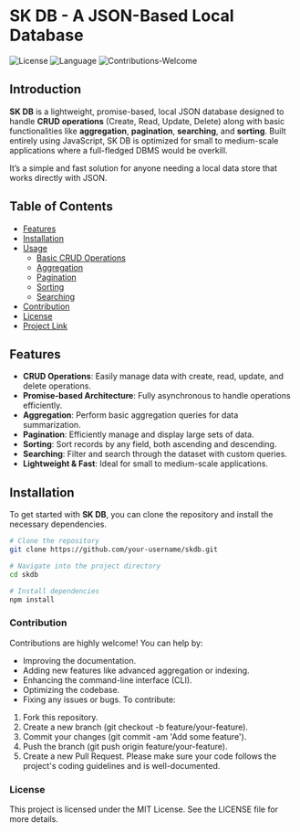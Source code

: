 # SK DB - A JSON-Based Local Database

![License](https://img.shields.io/badge/license-MIT-green) ![Language](https://img.shields.io/badge/language-JavaScript-yellow) ![Contributions-Welcome](https://img.shields.io/badge/contributions-welcome-brightgreen)

## Introduction

**SK DB** is a lightweight, promise-based, local JSON database designed to handle **CRUD operations** (Create, Read, Update, Delete) along with basic functionalities like **aggregation**, **pagination**, **searching**, and **sorting**. Built entirely using JavaScript, SK DB is optimized for small to medium-scale applications where a full-fledged DBMS would be overkill.

It’s a simple and fast solution for anyone needing a local data store that works directly with JSON.

## Table of Contents
- [Features](#features)
- [Installation](#installation)
- [Usage](#usage)
  - [Basic CRUD Operations](#basic-crud-operations)
  - [Aggregation](#aggregation)
  - [Pagination](#pagination)
  - [Sorting](#sorting)
  - [Searching](#searching)
- [Contribution](#contribution)
- [License](#license)
- [Project Link](#project-link)

## Features

- **CRUD Operations**: Easily manage data with create, read, update, and delete operations.
- **Promise-based Architecture**: Fully asynchronous to handle operations efficiently.
- **Aggregation**: Perform basic aggregation queries for data summarization.
- **Pagination**: Efficiently manage and display large sets of data.
- **Sorting**: Sort records by any field, both ascending and descending.
- **Searching**: Filter and search through the dataset with custom queries.
- **Lightweight & Fast**: Ideal for small to medium-scale applications.

## Installation

To get started with **SK DB**, you can clone the repository and install the necessary dependencies.

```bash
# Clone the repository
git clone https://github.com/your-username/skdb.git

# Navigate into the project directory
cd skdb

# Install dependencies
npm install
```
### Contribution
Contributions are highly welcome! You can help by:
- Improving the documentation.
- Adding new features like advanced aggregation or indexing.
- Enhancing the command-line interface (CLI).
- Optimizing the codebase.
- Fixing any issues or bugs.
To contribute:
1. Fork this repository.
2. Create a new branch (git checkout -b feature/your-feature).
3. Commit your changes (git commit -am 'Add some feature').
4. Push the branch (git push origin feature/your-feature).
5. Create a new Pull Request.
Please make sure your code follows the project's coding guidelines and is well-documented.
### License
This project is licensed under the MIT License. See the LICENSE file for more details.